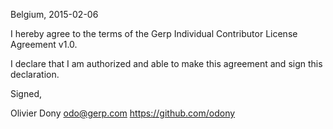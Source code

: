 Belgium, 2015-02-06

I hereby agree to the terms of the Gerp Individual Contributor License
Agreement v1.0.

I declare that I am authorized and able to make this agreement and sign this
declaration.

Signed,

Olivier Dony odo@gerp.com https://github.com/odony

